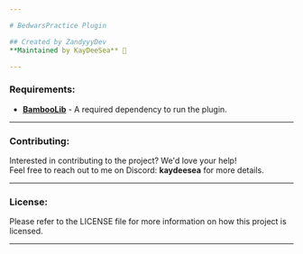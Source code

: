 ```yaml
---

# BedwarsPractice Plugin

## Created by ZandyyyDev  
**Maintained by KayDeeSea** 👀

---
```


### Requirements:
- **[BambooLib](https://github.com/Valerycraft1313241/BambooLib)** - A required dependency to run the plugin.

---

### Contributing:
Interested in contributing to the project? We'd love your help!  
Feel free to reach out to me on Discord: **kaydeesea** for more details.

---

### License:
Please refer to the LICENSE file for more information on how this project is licensed.

---
